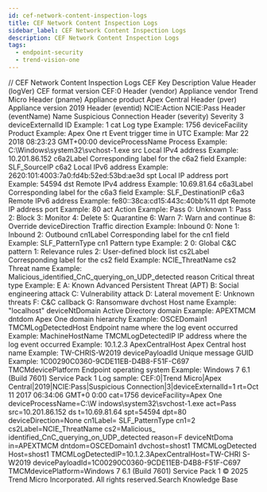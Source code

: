 ```yaml
---
id: cef-network-content-inspection-logs
title: CEF Network Content Inspection Logs
sidebar_label: CEF Network Content Inspection Logs
description: CEF Network Content Inspection Logs
tags:
  - endpoint-security
  - trend-vision-one
---
```


/*<![CDATA[*/ $('#title').html($('meta[name=map-description]').attr('content')); /*]]>*/ CEF Network Content Inspection Logs CEF Key Description Value Header (logVer) CEF format version CEF:0 Header (vendor) Appliance vendor Trend Micro Header (pname) Appliance product Apex Central Header (pver) Appliance version 2019 Header (eventid) NCIE:Action NCIE:Pass Header (eventName) Name Suspicious Connection Header (severity) Severity 3 deviceExternalId ID Example: 1 cat Log type Example: 1756 deviceFacility Product Example: Apex One rt Event trigger time in UTC Example: Mar 22 2018 08:23:23 GMT+00:00 deviceProcessName Process Example: C:\\Windows\\system32\\svchost-1.exe src Local IPv4 address Example: 10.201.86.152 c6a2Label Corresponding label for the c6a2 field Example: SLF_SourceIP c6a2 Local IPv6 address Example: 2620:101:4003:7a0:fd4b:52ed:53bd:ae3d spt Local IP address port Example: 54594 dst Remote IPv4 address Example: 10.69.81.64 c6a3Label Corresponding label for the c6a3 field Example: SLF_DestinationIP c6a3 Remote IPv6 address Example: fe80::38ca:cd15:443c:40bb%11 dpt Remote IP address port Example: 80 act Action Example: Pass 0: Unknown 1: Pass 2: Block 3: Monitor 4: Delete 5: Quarantine 6: Warn 7: Warn and continue 8: Override deviceDirection Traffic direction Example: Inbound 0: None 1: Inbound 2: Outbound cn1Label Corresponding label for the cn1 field Example: SLF_PatternType cn1 Pattern type Example: 2 0: Global C&C pattern 1: Relevance rules 2: User-defined block list cs2Label Corresponding label for the cs2 field Example: NCIE_ThreatName cs2 Threat name Example: Malicious_identified_CnC_querying_on_UDP_detected reason Critical threat type Example: E A: Known Advanced Persistent Threat (APT) B: Social engineering attack C: Vulnerability attack D: Lateral movement E: Unknown threats F: C&C callback G: Ransomware dvchost Host name Example: "localhost" deviceNtDomain Active Directory domain Example: APEXTMCM dntdom Apex One domain hierarchy Example: OSCEDomain1 TMCMLogDetectedHost Endpoint name where the log event occurred Example: MachineHostName TMCMLogDetectedIP IP address where the log event occurred Example: 10.1.2.3 ApexCentralHost Apex Central host name Example: TW-CHRIS-W2019 devicePayloadId Unique message GUID Example: 1C00290C0360-9CDE11EB-D4B8-F51F-C697 TMCMdevicePlatform Endpoint operating system Example: Windows 7 6.1 (Build 7601) Service Pack 1 Log sample: CEF:0|Trend Micro|Apex Central|2019|NCIE:Pass|Suspicious Connection|3|deviceExternalId=1 rt=Oct 11 2017 06:34:06 GMT+0 0:00 cat=1756 deviceFacility=Apex One deviceProcessName=C:\\W indows\\system32\\svchost-1.exe act=Pass src=10.201.86.152 ds t=10.69.81.64 spt=54594 dpt=80 deviceDirection=None cn1Label= SLF_PatternType cn1=2 cs2Label=NCIE_ThreatName cs2=Malicious_ identified_CnC_querying_on_UDP_detected reason=F deviceNtDoma in=APEXTMCM dntdom=OSCEDomain1 dvchost=shost1 TMCMLogDetected Host=shost1 TMCMLogDetectedIP=10.1.2.3ApexCentralHost=TW-CHRI S-W2019 devicePayloadId=1C00290C0360-9CDE11EB-D4B8-F51F-C697 TMCMdevicePlatform=Windows 7 6.1 (Build 7601) Service Pack 1 © 2025 Trend Micro Incorporated. All rights reserved.Search Knowledge Base